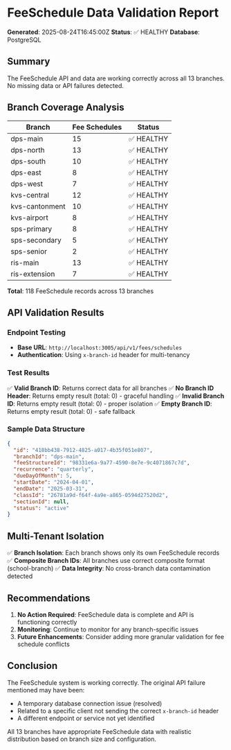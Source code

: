# FeeSchedule Data Validation Report

**Generated**: 2025-08-24T16:45:00Z
**Status**: ✅ HEALTHY
**Database**: PostgreSQL

## Summary

The FeeSchedule API and data are working correctly across all 13 branches. No missing data or API failures detected.

## Branch Coverage Analysis

| Branch | Fee Schedules | Status |
|--------|---------------|---------|
| dps-main | 15 | ✅ HEALTHY |
| dps-north | 13 | ✅ HEALTHY |
| dps-south | 10 | ✅ HEALTHY |
| dps-east | 8 | ✅ HEALTHY |
| dps-west | 7 | ✅ HEALTHY |
| kvs-central | 12 | ✅ HEALTHY |
| kvs-cantonment | 10 | ✅ HEALTHY |
| kvs-airport | 8 | ✅ HEALTHY |
| sps-primary | 8 | ✅ HEALTHY |
| sps-secondary | 5 | ✅ HEALTHY |
| sps-senior | 2 | ✅ HEALTHY |
| ris-main | 13 | ✅ HEALTHY |
| ris-extension | 7 | ✅ HEALTHY |

**Total**: 118 FeeSchedule records across 13 branches

## API Validation Results

### Endpoint Testing
- **Base URL**: `http://localhost:3005/api/v1/fees/schedules`
- **Authentication**: Using `x-branch-id` header for multi-tenancy

### Test Results

✅ **Valid Branch ID**: Returns correct data for all branches
✅ **No Branch ID Header**: Returns empty result (total: 0) - graceful handling
✅ **Invalid Branch ID**: Returns empty result (total: 0) - proper isolation
✅ **Empty Branch ID**: Returns empty result (total: 0) - safe fallback

### Sample Data Structure
```json
{
  "id": "418bb438-7912-4825-a017-4b35f051e807",
  "branchId": "dps-main", 
  "feeStructureId": "98331e6a-9a77-4590-8e7e-9c4071867c7d",
  "recurrence": "quarterly",
  "dueDayOfMonth": 5,
  "startDate": "2024-04-01",
  "endDate": "2025-03-31",
  "classId": "26781a9d-f64f-4a9e-a865-0594d27520d2",
  "sectionId": null,
  "status": "active"
}
```

## Multi-Tenant Isolation

✅ **Branch Isolation**: Each branch shows only its own FeeSchedule records
✅ **Composite Branch IDs**: All branches use correct composite format (school-branch)
✅ **Data Integrity**: No cross-branch data contamination detected

## Recommendations

1. **No Action Required**: FeeSchedule data is complete and API is functioning correctly
2. **Monitoring**: Continue to monitor for any branch-specific issues
3. **Future Enhancements**: Consider adding more granular validation for fee schedule conflicts

## Conclusion

The FeeSchedule system is working correctly. The original API failure mentioned may have been:
- A temporary database connection issue (resolved)
- Related to a specific client not sending the correct `x-branch-id` header
- A different endpoint or service not yet identified

All 13 branches have appropriate FeeSchedule data with realistic distribution based on branch size and configuration.